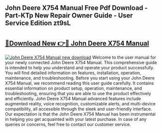 ## John Deere X754 Manual Free Pdf Download - Part-KTp New Repair Owner Guide - User Service Edition zt9sL

# <h2><a href="http://bc91223.oget.top/?id=John+Deere+X754+Manual">🔗Download New 👉🔴 John Deere X754 Manual</a></h2>

[![John Deere X754 Manual new download](https://i.imgur.com/5g1atiW.png)](http://bc91223.oget.top/?id=John+Deere+X754+Manual)
Welcome to the user manual for your newly connected John Deere X754 Manual. This comprehensive guide is intended to help you understand and operate your product successfully. You will find detailed information on features, installation, operation, maintenance, and troubleshooting. Before you start using your John Deere X754 Manual, we recommend reading this user guide carefully. It contains essential information on product setup, operation, maintenance, and troubleshooting, ensuring that you are able to use the product effectively and efficiently. John Deere X754 Manual advanced features include augmented reality, voice recognition, customizable alerts, and multi-device compatibility, all accessible through the sleek and user-friendly interface. Our expectation is that the John Deere X754 Manual has been instrumental in helping you get acquainted with your latest purchase. In case of any queries or concerns, feel free to contact our customer service.

